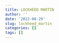 ```yaml
---
title: LOCKHEED MARTIN
author: ''
date: '2022-08-29'
slug: lockheed_martin
categories: []
tags: []
---
```

